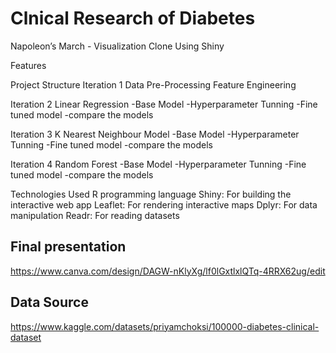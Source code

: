 # Clnical Research of Diabetes
Napoleon’s March - Visualization Clone Using Shiny

Features


Project Structure
Iteration 1
Data Pre-Processing
Feature Engineering

Iteration 2
Linear Regression
-Base Model
-Hyperparameter Tunning
-Fine tuned model
-compare the models

Iteration 3
K Nearest Neighbour Model
-Base Model
-Hyperparameter Tunning
-Fine tuned model
-compare the models

Iteration 4
Random Forest
-Base Model
-Hyperparameter Tunning
-Fine tuned model
-compare the models

Technologies Used
R programming language
Shiny: For building the interactive web app
Leaflet: For rendering interactive maps
Dplyr: For data manipulation
Readr: For reading datasets

## Final presentation 
https://www.canva.com/design/DAGW-nKlyXg/lf0lGxtlxlQTq-4RRX62ug/edit

## Data Source
https://www.kaggle.com/datasets/priyamchoksi/100000-diabetes-clinical-dataset
